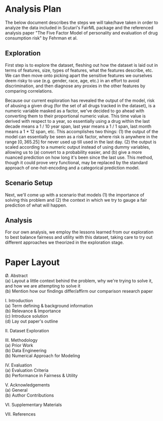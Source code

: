 # Analysis Plan #
The below document describes the steps we will take/have taken in order to analyze the data included in Scutari's FairML package and the referenced analysis paper "The Five Factor Model of personality and evaluation of drug consumption risk" by Fehrman et al.

## Exploration ##
First step is to explore the dataset, fleshing out how the dataset is laid out in terms of features, size, types of features, what the features describe, etc. We can then move onto picking apart the sensitive features we ourselves deem risky to use (e.g. gender, race, age, etc.) in an effort to avoid discrimination, and then diagnose any proxies in the other features by comparing correlations.

Because our current exploration has revealed the output of the model, risk of abusing a given drug (for the set of all drugs tracked in the dataset), is a numeric variable masked as a factor, we've decided to go ahead with converting them to their proportional numeric value. This time value is derived with respect to a year, so essentially using a drug within the last decade means a 1 / 10 year span, last year means a 1 / 1 span, last month means a 1 * 12 span, etc. This accomplishes two things: (1) the output of the model can essentially be seen as a risk factor, where risk is anywhere in the range $[0, 365.25]$ for never used up till used in the last day. (2) the output is scaled according to a numeric output instead of using dummy variables, allowing us to (a) convert to a probability easier, and (b) give a more nuanced prediction on how long it's been since the last use. This method, though it could prove very functional, may be replaced by the standard approach of one-hot-encoding and a categorical prediction model.

## Scenario Setup ##
Next, we'll come up with a scenario that models (1) the importance of solving this problem and (2) the context in which we try to gauge a fair prediction of what will happen.

## Analysis ##
For our own analysis, we employ the lessons learned from our exploration to best balance fairness and utility with this dataset, taking care to try out different approaches we theorized in the exploration stage.


# Paper Layout #
Ø. Abstract \
    (a) Layout a little context behind the problem, why we're trying to solve it, and how we are attempting to solve it \
    (b) Mention how our findings differ/affirm our comparison research paper

I. Introduction \
    (a) Term defining & background information \
    (b) Relevance & Importance \
    (c) Introduce solution \
    (d) Lay out paper's outline

II. Dataset Exploration

III. Methodology \
    (a) Prior Work \
    (b) Data Engineering \
    (b) Numerical Approach for Modeling

IV. Evaluation \
    (a) Evaluation Criteria \
    (b) Performance in Fairness & Utility

V. Acknowledgements \
    (a) General \
    (b) Author Contributions

VI. Supplementary Materials

VII. References